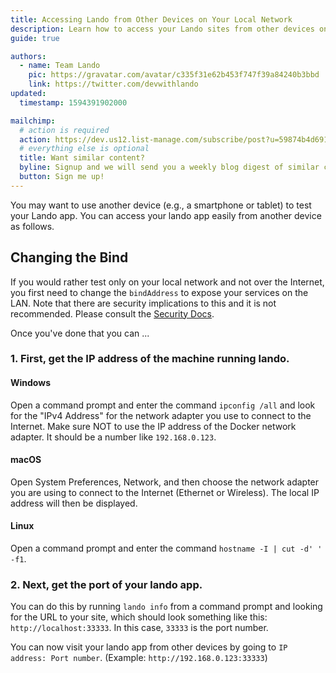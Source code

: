 ```yaml
---
title: Accessing Lando from Other Devices on Your Local Network
description: Learn how to access your Lando sites from other devices on your network like mobile phones or tablets.
guide: true

authors:
  - name: Team Lando
    pic: https://gravatar.com/avatar/c335f31e62b453f747f39a84240b3bbd
    link: https://twitter.com/devwithlando
updated:
  timestamp: 1594391902000

mailchimp:
  # action is required
  action: https://dev.us12.list-manage.com/subscribe/post?u=59874b4d6910fa65e724a4648&amp;id=613837077f
  # everything else is optional
  title: Want similar content?
  byline: Signup and we will send you a weekly blog digest of similar content to keep you satiated.
  button: Sign me up!
---
```


You may want to use another device (e.g., a smartphone or tablet) to test your Lando app.  You can access your lando app easily from another device as follows.

## Changing the Bind

If you would rather test only on your local network and not over the Internet, you first need to change the `bindAddress` to expose your services on the LAN. Note that there are security implications to this and it is not recommended. Please consult the [Security Docs](https://docs.lando.dev/config/security.html).

Once you've done that you can ...

### 1. First, get the IP address of the machine running lando.

#### Windows

Open a command prompt and enter the command `ipconfig /all` and look for the "IPv4 Address" for the network adapter you use to connect to the Internet.  Make sure NOT to use the IP address of the Docker network adapter.  It should be a number like `192.168.0.123`.

#### macOS

Open System Preferences, Network, and then choose the network adapter you are using to connect to the Internet (Ethernet or Wireless).  The local IP address will then be displayed.

#### Linux

Open a command prompt and enter the command `hostname -I | cut -d' ' -f1`.

### 2. Next, get the port of your lando app.

You can do this by running `lando info` from a command prompt and looking for the URL to your site, which should look something like this: `http://localhost:33333`.  In this case, `33333` is the port number.

You can now visit your lando app from other devices by going to `IP address: Port number`.  (Example: `http://192.168.0.123:33333`)
